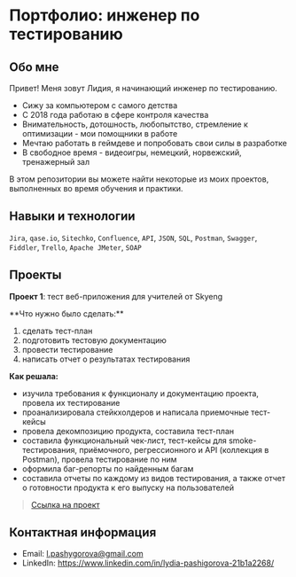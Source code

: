 # Портфолио: инженер по тестированию

## Обо мне

Привет! Меня зовут Лидия, я начинающий инженер по тестированию. 
  - Сижу за компьютером с самого детства
  - С 2018 года работаю в сфере контроля качества</li>
  - Внимательность, дотошность, любопытство, стремление к оптимизации - мои помощники в работе
  - Мечтаю работать в геймдеве и попробовать свои силы в разработке
  - В свободное время - видеоигры, немецкий, норвежский, тренажерный зал

В этом репозитории вы можете найти некоторые из моих проектов, выполненных во время обучения и практики.
<br>
## Навыки и технологии
``Jira``, ``qase.io``, ``Sitechko``, ``Confluence``, ``API``, ``JSON``, ``SQL``, ``Postman``, ``Swagger``, ``Fiddler``, ``Trello``, ``Apache JMeter``, ``SOAP``

## Проекты
**Проект 1**: тест веб-приложения для учителей от Skyeng

<p>**Что нужно было сделать:**</p>
<ol>
<li>сделать тест-план</li>
<li>подготовить тестовую документацию</li>
<li>провести тестирование</li>
<li>написать отчет о результатах тестирования</li>
</ol>

**Как решала:**
<br>
* изучила требования к функционалу и документацию проекта, провела их тестирование
* проанализировала стейкхолдеров и написала приемочные тест-кейсы
* провела декомпозицию продукта, составила тест-план
* составила функциональный чек-лист, тест-кейсы для smoke-тестирования, приёмочного, регрессионного и API (коллекция в Postman), провела тестирование по ним
* оформила баг-репорты по найденным багам
* составила отчеты по каждому из видов тестирования, а также отчет о готовности продукта к его выпуску на пользователей

> [Ссылка на проект](https://prof-qa-40.atlassian.net/wiki/spaces/~63cd63fded33fd0707b7f79c/pages/65597)

## Контактная информация

* Email: l.pashygorova@gmail.com
* LinkedIn: https://www.linkedin.com/in/lydia-pashigorova-21b1a2268/
